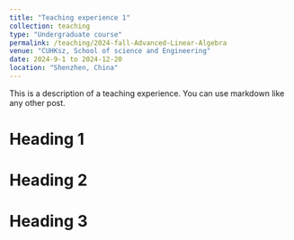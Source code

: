 ```yaml
---
title: "Teaching experience 1"
collection: teaching
type: "Undergraduate course"
permalink: /teaching/2024-fall-Advanced-Linear-Algebra
venue: "CUHKsz, School of science and Engineering"
date: 2024-9-1 to 2024-12-20
location: "Shenzhen, China"
---
```


This is a description of a teaching experience. You can use markdown like any other post.

Heading 1
======

Heading 2
======

Heading 3
======
